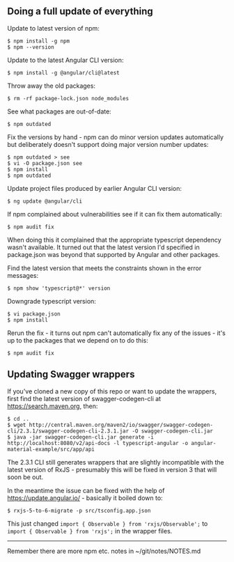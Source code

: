 Doing a full update of everything
---------------------------------

Update to latest version of npm:

    $ npm install -g npm
    $ npm --version

Update to the latest Angular CLI version:

    $ npm install -g @angular/cli@latest

Throw away the old packages:

    $ rm -rf package-lock.json node_modules

See what packages are out-of-date:

    $ npm outdated

Fix the versions by hand - npm can do minor version updates automatically but deliberately doesn't support doing major version number updates:

    $ npm outdated > see
    $ vi -O package.json see
    $ npm install
    $ npm outdated

Update project files produced by earlier Angular CLI version:

    $ ng update @angular/cli

If npm complained about vulnerabilities see if it can fix them automatically:

    $ npm audit fix

When doing this it complained that the appropriate typescript dependency wasn't available. It turned out that the latest version I'd specified in package.json was beyond that supported by Angular and other packages.

Find the latest version that meets the constraints shown in the error messages:

    $ npm show 'typescript@*' version

Downgrade typescript version:

    $ vi package.json 
    $ npm install

Rerun the fix - it turns out npm can't automatically fix any of the issues - it's up to the packages that we depend on to do this:

    $ npm audit fix

Updating Swagger wrappers
-------------------------

If you've cloned a new copy of this repo or want to update the wrappers, first find the latest version of swagger-codegen-cli at <https://search.maven.org>, then:

    $ cd ..
    $ wget http://central.maven.org/maven2/io/swagger/swagger-codegen-cli/2.3.1/swagger-codegen-cli-2.3.1.jar -O swagger-codegen-cli.jar
    $ java -jar swagger-codegen-cli.jar generate -i http://localhost:8080/v2/api-docs -l typescript-angular -o angular-material-example/src/app/api

The 2.3.1 CLI still generates wrappers that are slightly incompatible with the latest version of RxJS - presumably this will be fixed in version 3 that will soon be out.

In the meantime the issue can be fixed with the help of <https://update.angular.io/> - basically it boiled down to:

    $ rxjs-5-to-6-migrate -p src/tsconfig.app.json

This just changed `import { Observable } from 'rxjs/Observable';` to `import { Observable } from 'rxjs';` in the wrapper files.

---

Remember there are more npm etc. notes in ~/git/notes/NOTES.md
